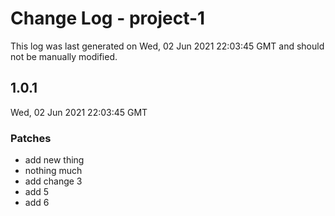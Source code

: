 # Change Log - project-1

This log was last generated on Wed, 02 Jun 2021 22:03:45 GMT and should not be manually modified.

## 1.0.1
Wed, 02 Jun 2021 22:03:45 GMT

### Patches

- add new thing
- nothing much
- add change 3
- add 5
- add 6


